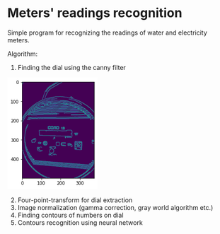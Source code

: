 # Meters' readings recognition

Simple program for recognizing the readings of water and electricity meters.

Algorithm:
1. Finding the dial using the canny filter

![alt text](https://github.com/niobeus/meters_reading/blob/main/imgs/1.png?raw=true)

2. Four-point-transform for dial extraction
3. Image normalization (gamma correction, gray world algorithm etc.)
4. Finding contours of numbers on dial
5. Contours recognition using neural network
